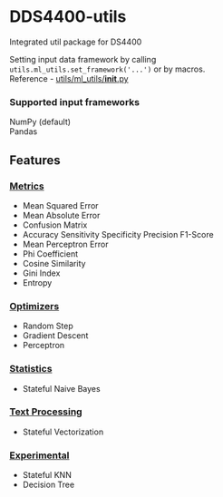 # DDS4400-utils
Integrated util package for DS4400

Setting input data framework by calling `utils.ml_utils.set_framework('...')` or by macros. <br />
Reference - [utils/ml_utils/__init__.py](https://github.com/JerryGCDing/DDS4400-utils/blob/main/utils/ml_utils/framework_handler.py)
### Supported input frameworks
NumPy (default) <br />
Pandas

## Features
### [Metrics](https://github.com/JerryGCDing/DDS4400-utils/blob/main/utils/ml_utils/metric.py)
* Mean Squared Error
* Mean Absolute Error
* Confusion Matrix
* Accuracy Sensitivity Specificity Precision F1-Score
* Mean Perceptron Error
* Phi Coefficient
* Cosine Similarity
* Gini Index
* Entropy
### [Optimizers](https://github.com/JerryGCDing/DDS4400-utils/blob/main/utils/ml_utils/optimizer.py)
* Random Step
* Gradient Descent
* Perceptron
### [Statistics](https://github.com/JerryGCDing/DDS4400-utils/blob/main/utils/ml_utils/stats.py)
* Stateful Naive Bayes
### [Text Processing](https://github.com/JerryGCDing/DDS4400-utils/blob/main/utils/ml_utils/text.py)
* Stateful Vectorization
### [Experimental](https://github.com/JerryGCDing/DDS4400-utils/blob/main/utils/ml_utils/experimental.py)
* Stateful KNN
* Decision Tree
